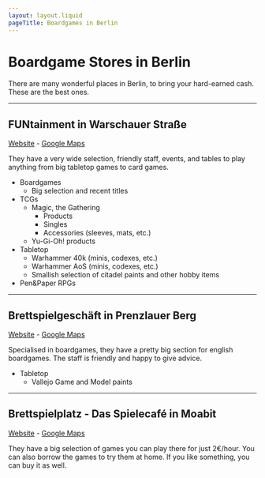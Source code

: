 ```yaml
---
layout: layout.liquid
pageTitle: Boardgames in Berlin
---
```

# Boardgame Stores in Berlin

There are many wonderful places in Berlin, to bring your hard-earned cash. These are the best ones.

---

## FUNtainment in Warschauer Straße

[Website](www.funtainmentberlin.store) - [Google Maps](https://g.page/Brettspielgeschaeft?share)

They have a very wide selection, friendly staff, events, and tables to play anything from big tabletop games to card games.

- Boardgames
	- Big selection and recent titles
- TCGs
	- Magic, the Gathering
		- Products
		- Singles
		- Accessories (sleeves, mats, etc.)
	- Yu-Gi-Oh! products
- Tabletop
	- Warhammer 40k (minis, codexes, etc.)
	- Warhammer AoS (minis, codexes, etc.)
	- Smallish selection of citadel paints and other hobby items
- Pen&Paper RPGs

---

## Brettspielgeschäft in Prenzlauer Berg

[Website](https://brettspielgeschaeft.berlin) - [Google Maps](https://goo.gl/maps/s3tJQVKjp2wuqKRy5)

Specialised in boardgames, they have a pretty big section for english boardgames.
The staff is friendly and happy to give advice.

- Tabletop
	- Vallejo Game and Model paints

---

## Brettspielplatz - Das Spielecafé in Moabit
[Website](https://brettspielplatz.business.site) - [Google Maps](https://g.page/Brettspielplatz?share)

They have a big selection of games you can play there for just 2€/hour. You can also borrow the games to try them at home. If you like something, you can buy it as well.